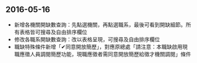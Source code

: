 ## 2016-05-16

* 新增各機關開缺數查詢：先點選機關，再點選職系，最後可看到開缺細節。所有表格皆可搜尋及自由排序欄位
* 修改各職系開缺數查詢：改以表格呈現，可搜尋及自由排序欄位
* 職缺特殊條件新增「✔同意開放簡歷」，對應原總處「請注意：本職缺啟用現職應徵人員調閱簡歷功能，現職應徵者需同意開放簡歷給徵才機關調閱」條件
